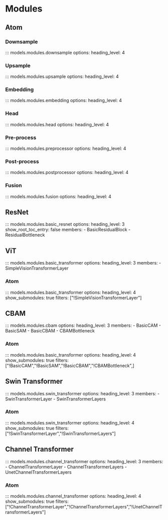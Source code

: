 # Modules

## Atom
### Downsample
::: models.modules.downsample
    options:
        heading_level: 4

### Upsample
::: models.modules.upsample
    options:
        heading_level: 4

### Embedding
::: models.modules.embedding
    options:
        heading_level: 4

### Head
::: models.modules.head
    options:
        heading_level: 4

### Pre-process
::: models.modules.preprocessor
    options:
        heading_level: 4

### Post-process
::: models.modules.postprocessor
    options:
        heading_level: 4


### Fusion
::: models.modules.fusion
    options:
        heading_level: 4


## ResNet
::: models.modules.basic_resnet
    options:
        heading_level: 3
        show_root_toc_entry: false
        members:
            - BasicResidualBlock
            - ResidualBottleneck


## ViT

::: models.modules.basic_transformer
    options:
        heading_level: 3
        members:
            - SimpleVisionTransformerLayer
### Atom
::: models.modules.basic_transformer
    options:
        heading_level: 4
        show_submodules: true
        filters: ["!SimpleVisionTransformerLayer"]


## CBAM
::: models.modules.cbam
    options:
        heading_level: 3
        members:
            - BasicCAM
            - BasicSAM
            - BasicCBAM
            - CBAMBottleneck
### Atom
::: models.modules.basic_transformer
    options:
        heading_level: 4
        show_submodules: true
        filters: ["!BasicCAM","!BasicSAM","!BasicCBAM","!CBAMBottleneck",]


## Swin Transformer
::: models.modules.swin_transformer
    options:
        heading_level: 3
        members:
            - SwinTransformerLayer
            - SwinTransformerLayers
### Atom
::: models.modules.swin_transformer
    options:
        heading_level: 4
        show_submodules: true
        filters: ["!SwinTransformerLayer","!SwinTransformerLayers"]


## Channel Transformer
::: models.modules.channel_transformer
    options:
        heading_level: 3
        members:
            - ChannelTransformerLayer
            - ChannelTransformerLayers
            - UnetChannelTransformerLayers
### Atom
::: models.modules.channel_transformer
    options:
        heading_level: 4
        show_submodules: true
        filters: ["!ChannelTransformerLayer","!ChannelTransformerLayers","!UnetChannelTransformerLayers"]